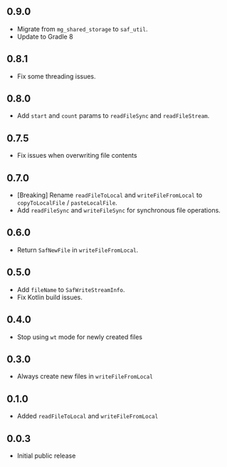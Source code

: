 ## 0.9.0

- Migrate from `mg_shared_storage` to `saf_util`.
- Update to Gradle 8

## 0.8.1

- Fix some threading issues.

## 0.8.0

- Add `start` and `count` params to `readFileSync` and `readFileStream`.

## 0.7.5

- Fix issues when overwriting file contents

## 0.7.0

- [Breaking] Rename `readFileToLocal` and `writeFileFromLocal` to `copyToLocalFile` / `pasteLocalFile`.
- Add `readFileSync` and `writeFileSync` for synchronous file operations.

## 0.6.0

- Return `SafNewFile` in `writeFileFromLocal`.

## 0.5.0

- Add `fileName` to `SafWriteStreamInfo`.
- Fix Kotlin build issues.

## 0.4.0

- Stop using `wt` mode for newly created files

## 0.3.0

- Always create new files in `writeFileFromLocal`

## 0.1.0

- Added `readFileToLocal` and `writeFileFromLocal`

## 0.0.3

- Initial public release
